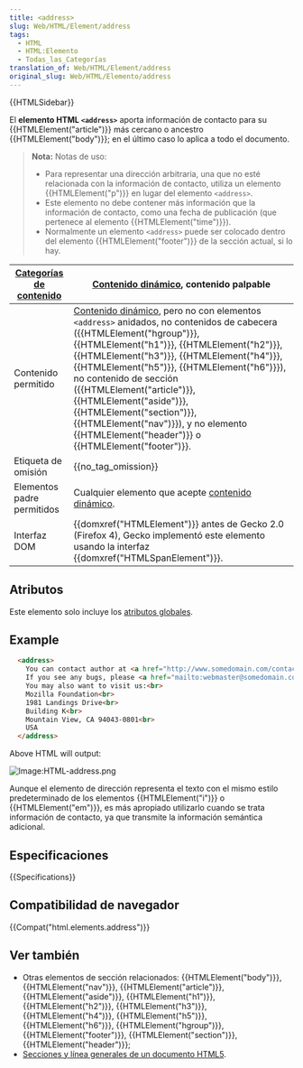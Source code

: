 ```yaml
---
title: <address>
slug: Web/HTML/Element/address
tags:
  - HTML
  - HTML:Elemento
  - Todas_las_Categorías
translation_of: Web/HTML/Element/address
original_slug: Web/HTML/Elemento/address
---
```


{{HTMLSidebar}}

El **elemento HTML `<address>`** aporta información de contacto para su {{HTMLElement("article")}} más cercano o ancestro {{HTMLElement("body")}}; en el último caso lo aplica a todo el documento.

> **Nota:** Notas de uso:
>
> - Para representar una dirección arbitraria, una que no esté relacionada con la información de contacto, utiliza un elemento {{HTMLElement("p")}} en lugar del elemento `<address>`.
> - Este elemento no debe contener más información que la información de contacto, como una fecha de publicación (que pertenece al elemento {{HTMLElement("time")}}).
> - Normalmente un elemento `<address>` puede ser colocado dentro del elemento {{HTMLElement("footer")}} de la sección actual, si lo hay.

| [Categorías de contenido](/es/docs/Web/Guide/HTML/categorias_de_contenido) | [Contenido dinámico](/es/docs/Web/Guide/HTML/categorias_de_contenido#Contenido_dinámico), contenido palpable                                                                                                                                                                                                                                                                                                                                                                                                                                                                                                                                     |
| -------------------------------------------------------------------------- | ------------------------------------------------------------------------------------------------------------------------------------------------------------------------------------------------------------------------------------------------------------------------------------------------------------------------------------------------------------------------------------------------------------------------------------------------------------------------------------------------------------------------------------------------------------------------------------------------------------------------------------------------ |
| Contenido permitido                                                        | [Contenido dinámico](/es/docs/Web/Guide/HTML/categorias_de_contenido#Contenido_dinámico), pero no con elementos `<address>` anidados, no contenidos de cabecera ({{HTMLElement("hgroup")}}, {{HTMLElement("h1")}}, {{HTMLElement("h2")}}, {{HTMLElement("h3")}}, {{HTMLElement("h4")}}, {{HTMLElement("h5")}}, {{HTMLElement("h6")}}), no contenido de sección ({{HTMLElement("article")}}, {{HTMLElement("aside")}}, {{HTMLElement("section")}}, {{HTMLElement("nav")}}), y no elemento {{HTMLElement("header")}} o {{HTMLElement("footer")}}. |
| Etiqueta de omisión                                                        | {{no_tag_omission}}                                                                                                                                                                                                                                                                                                                                                                                                                                                                                                                                                                                                                         |
| Elementos padre permitidos                                                 | Cualquier elemento que acepte [contenido dinámico](/es/docs/Web/Guide/HTML/categorias_de_contenido#Contenido_dinámico).                                                                                                                                                                                                                                                                                                                                                                                                                                                                                                                          |
| Interfaz DOM                                                               | {{domxref("HTMLElement")}} antes de Gecko 2.0 (Firefox 4), Gecko implementó este elemento usando la interfaz {{domxref("HTMLSpanElement")}}.                                                                                                                                                                                                                                                                                                                                                                                                                                                                                 |

## Atributos

Este elemento solo incluye los [atributos globales](/es/docs/Web/HTML/Atributos_Globales).

## Example

```html
  <address>
    You can contact author at <a href="http://www.somedomain.com/contact">www.somedomain.com</a>.<br>
    If you see any bugs, please <a href="mailto:webmaster@somedomain.com">contact webmaster</a>.<br>
    You may also want to visit us:<br>
    Mozilla Foundation<br>
    1981 Landings Drive<br>
    Building K<br>
    Mountain View, CA 94043-0801<br>
    USA
  </address>
```

Above HTML will output:

![Image:HTML-address.png](/@api/deki/files/238/=HTML-address.png)

Aunque el elemento de dirección representa el texto con el mismo estilo predeterminado de los elementos {{HTMLElement("i")}} o {{HTMLElement("em")}}, es más apropiado utilizarlo cuando se trata información de contacto, ya que transmite la información semántica adicional.

## Especificaciones

{{Specifications}}

## Compatibilidad de navegador

{{Compat("html.elements.address")}}

## Ver también

- Otras elementos de sección relacionados: {{HTMLElement("body")}}, {{HTMLElement("nav")}}, {{HTMLElement("article")}}, {{HTMLElement("aside")}}, {{HTMLElement("h1")}}, {{HTMLElement("h2")}}, {{HTMLElement("h3")}}, {{HTMLElement("h4")}}, {{HTMLElement("h5")}}, {{HTMLElement("h6")}}, {{HTMLElement("hgroup")}}, {{HTMLElement("footer")}}, {{HTMLElement("section")}}, {{HTMLElement("header")}};
- [Secciones y línea generales de un documento HTML5](/es/docs/Sections_and_Outlines_of_an_HTML5_document).
